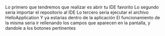 Lo primero que tendremos que realizar es abrir tu IDE favorito
Lo segundo seria importar el repositorio al IDE
Lo tercero seria ejecutar el archivo HelloApplication
Y ya estarias dentro de la aplicación
El funcionamiento de la misma seria ir rellenando los campos que aparecen en la pantalla, y dandole a los botones pertinentes

